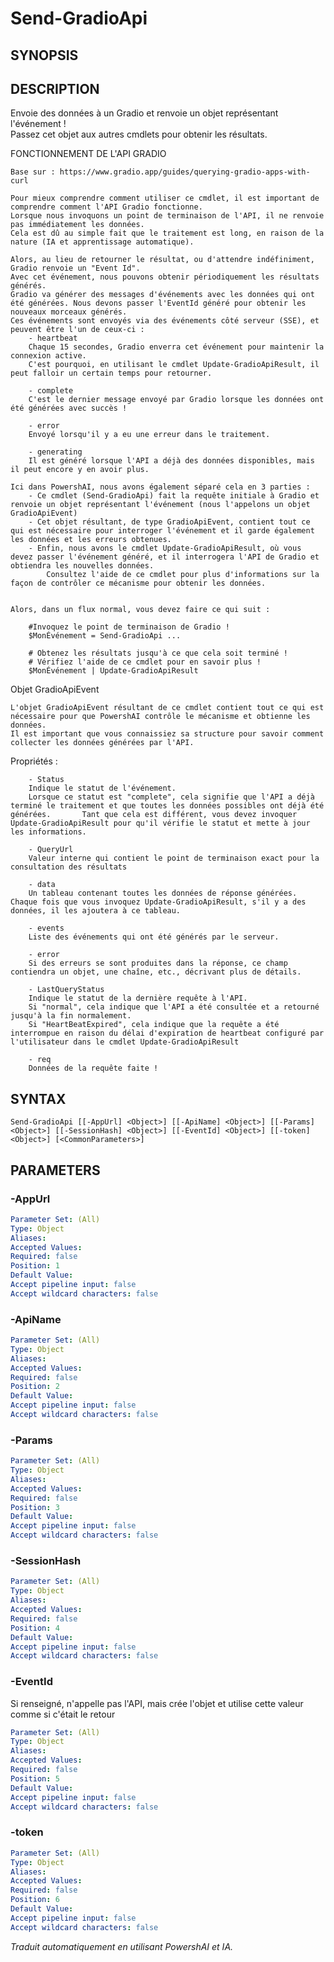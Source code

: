 ﻿---
external help file: powershai-help.xml
schema: 2.0.0
powershai: true
---

# Send-GradioApi

## SYNOPSIS <!--!= @#Synop !-->


## DESCRIPTION <!--!= @#Desc !-->
Envoie des données à un Gradio et renvoie un objet représentant l'événement !  
Passez cet objet aux autres cmdlets pour obtenir les résultats.

FONCTIONNEMENT DE L'API GRADIO 

	Base sur : https://www.gradio.app/guides/querying-gradio-apps-with-curl
	
	Pour mieux comprendre comment utiliser ce cmdlet, il est important de comprendre comment l'API Gradio fonctionne.  
	Lorsque nous invoquons un point de terminaison de l'API, il ne renvoie pas immédiatement les données.  
	Cela est dû au simple fait que le traitement est long, en raison de la nature (IA et apprentissage automatique).  
	
	Alors, au lieu de retourner le résultat, ou d'attendre indéfiniment, Gradio renvoie un "Event Id".  
	Avec cet événement, nous pouvons obtenir périodiquement les résultats générés.  
	Gradio va générer des messages d'événements avec les données qui ont été générées. Nous devons passer l'EventId généré pour obtenir les nouveaux morceaux générés.  
	Ces événements sont envoyés via des événements côté serveur (SSE), et peuvent être l'un de ceux-ci :
		- heartbeat 
		Chaque 15 secondes, Gradio enverra cet événement pour maintenir la connexion active.  
		C'est pourquoi, en utilisant le cmdlet Update-GradioApiResult, il peut falloir un certain temps pour retourner.
		
		- complete 
		C'est le dernier message envoyé par Gradio lorsque les données ont été générées avec succès !
		
		- error 
		Envoyé lorsqu'il y a eu une erreur dans le traitement.  
		
		- generating
		Il est généré lorsque l'API a déjà des données disponibles, mais il peut encore y en avoir plus.
	
	Ici dans PowershAI, nous avons également séparé cela en 3 parties : 
		- Ce cmdlet (Send-GradioApi) fait la requête initiale à Gradio et renvoie un objet représentant l'événement (nous l'appelons un objet GradioApiEvent)
		- Cet objet résultant, de type GradioApiEvent, contient tout ce qui est nécessaire pour interroger l'événement et il garde également les données et les erreurs obtenues.
		- Enfin, nous avons le cmdlet Update-GradioApiResult, où vous devez passer l'événement généré, et il interrogera l'API de Gradio et obtiendra les nouvelles données.  
			Consultez l'aide de ce cmdlet pour plus d'informations sur la façon de contrôler ce mécanisme pour obtenir les données.
			
	
	Alors, dans un flux normal, vous devez faire ce qui suit : 
	
		#Invoquez le point de terminaison de Gradio !
		$MonÉvénement = Send-GradioApi ... 
	
		# Obtenez les résultats jusqu'à ce que cela soit terminé !
		# Vérifiez l'aide de ce cmdlet pour en savoir plus !
		$MonÉvénement | Update-GradioApiResult
		
Objet GradioApiEvent

	L'objet GradioApiEvent résultant de ce cmdlet contient tout ce qui est nécessaire pour que PowershAI contrôle le mécanisme et obtienne les données.  
	Il est important que vous connaissiez sa structure pour savoir comment collecter les données générées par l'API.  
Propriétés :
	
		- Status  
		Indique le statut de l'événement.  
		Lorsque ce statut est "complete", cela signifie que l'API a déjà terminé le traitement et que toutes les données possibles ont déjà été générées.  		Tant que cela est différent, vous devez invoquer Update-GradioApiResult pour qu'il vérifie le statut et mette à jour les informations. 
		
		- QueryUrl  
		Valeur interne qui contient le point de terminaison exact pour la consultation des résultats
		
		- data  
		Un tableau contenant toutes les données de réponse générées. Chaque fois que vous invoquez Update-GradioApiResult, s'il y a des données, il les ajoutera à ce tableau.  
		
		- events  
		Liste des événements qui ont été générés par le serveur. 
		
		- error  
		Si des erreurs se sont produites dans la réponse, ce champ contiendra un objet, une chaîne, etc., décrivant plus de détails.
		
		- LastQueryStatus  
		Indique le statut de la dernière requête à l'API.  
		Si "normal", cela indique que l'API a été consultée et a retourné jusqu'à la fin normalement.
		Si "HeartBeatExpired", cela indique que la requête a été interrompue en raison du délai d'expiration de heartbeat configuré par l'utilisateur dans le cmdlet Update-GradioApiResult
		
		- req 
		Données de la requête faite !

## SYNTAX <!--!= @#Syntax !-->

```
Send-GradioApi [[-AppUrl] <Object>] [[-ApiName] <Object>] [[-Params] <Object>] [[-SessionHash] <Object>] [[-EventId] <Object>] [[-token] <Object>] [<CommonParameters>]
```

## PARAMETERS <!--!= @#Params !-->

### -AppUrl

```yml
Parameter Set: (All)
Type: Object
Aliases: 
Accepted Values: 
Required: false
Position: 1
Default Value: 
Accept pipeline input: false
Accept wildcard characters: false
```

### -ApiName

```yml
Parameter Set: (All)
Type: Object
Aliases: 
Accepted Values: 
Required: false
Position: 2
Default Value: 
Accept pipeline input: false
Accept wildcard characters: false
```

### -Params

```yml
Parameter Set: (All)
Type: Object
Aliases: 
Accepted Values: 
Required: false
Position: 3
Default Value: 
Accept pipeline input: false
Accept wildcard characters: false
```

### -SessionHash

```yml
Parameter Set: (All)
Type: Object
Aliases: 
Accepted Values: 
Required: false
Position: 4
Default Value: 
Accept pipeline input: false
Accept wildcard characters: false
```

### -EventId
Si renseigné, n'appelle pas l'API, mais crée l'objet et utilise cette valeur comme si c'était le retour

```yml
Parameter Set: (All)
Type: Object
Aliases: 
Accepted Values: 
Required: false
Position: 5
Default Value: 
Accept pipeline input: false
Accept wildcard characters: false
```

### -token

```yml
Parameter Set: (All)
Type: Object
Aliases: 
Accepted Values: 
Required: false
Position: 6
Default Value: 
Accept pipeline input: false
Accept wildcard characters: false
```


<!--PowershaiAiDocBlockStart-->
_Traduit automatiquement en utilisant PowershAI et IA._
<!--PowershaiAiDocBlockEnd-->
